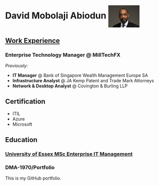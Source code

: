 # David Mobolaji Abiodun <img src="assets/050324-3.578-2.jpg" alt="David Mobolaji Abiodun" width="100" style="vertical-align:middle;"/>

## [Work Experience](David_Abiodun_CV.docx)
### Enterprise Technology Manager @ MillTechFX
*Previously:*
- **IT Manager** @ Bank of Singapore Wealth Management Europe SA
- **Infrastructure Analyst** @ JA Kemp Patent and Trade Mark Attorneys
- **Network & Desktop Analyst** @ Covington & Burling LLP

## Certification
- ITIL
- Azure
- Microsoft

## Education
### [**University of Essex**       MSc Enterprise IT Management](university-of-essex.md)


### DMA-1970/Portfolio
This is my GitHub portfolio.
